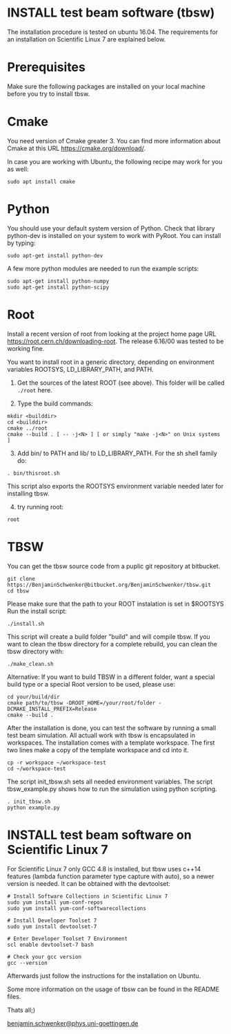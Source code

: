 
# INSTALL test beam software (tbsw) 

The installation procedure is tested on ubuntu 16.04. The requirements for an installation on Scientific Linux 7 are explained below.


# Prerequisites 

Make sure the following packages are installed on your local machine before you try to install tbsw. 

# Cmake 

You need version of Cmake greater 3. You can find more information about Cmake at this URL https://cmake.org/download/. 

In case you are working with Ubuntu, the following recipe may work for you as well: 

```
sudo apt install cmake
```

# Python 

You should use your default system version of Python. Check that library python-dev is installed on your system to work with PyRoot. You can install by typing: 

```
sudo apt-get install python-dev
```

A few more python modules are needed to run the example scripts: 

```
sudo apt-get install python-numpy
sudo apt-get install python-scipy
```

# Root 

Install a recent version of root from looking at the project home page URL https://root.cern.ch/downloading-root. The release 6.16/00 was tested to be working fine. 

You want to install root in a generic directory, depending on environment variables ROOTSYS, LD_LIBRARY_PATH, and PATH.

1) Get the sources of the latest ROOT (see above). This folder will be called `./root` here. 

2) Type the build commands:
```
mkdir <builddir>
cd <builddir>
cmake ../root
cmake --build . [ -- -j<N> ] [ or simply "make -j<N>" on Unix systems ] 
```

3) Add bin/ to PATH and lib/ to LD_LIBRARY_PATH. For the sh shell family do:
```
. bin/thisroot.sh
```

This script also exports the ROOTSYS environment variable needed later for installing tbsw. 

4) try running root:
```
root
```

# TBSW   
 
You can get the tbsw source code from a puplic git repository at bitbucket.

```
git clone https://BenjaminSchwenker@bitbucket.org/BenjaminSchwenker/tbsw.git
cd tbsw
```

Please make sure that the path to your ROOT instalation is set in $ROOTSYS
Run the install script:

```
./install.sh
```

This script will create a build folder "build" and will compile tbsw.
If you want to clean the tbsw directory for a complete rebuild, you can clean the tbsw directory with:

```
./make_clean.sh
```

Alternative:
If you want to build TBSW in a different folder, want a special build type or a special Root version to be used, please use:

```
cd your/build/dir
cmake path/to/tbsw -DROOT_HOME=/your/root/folder -DCMAKE_INSTALL_PREFIX=Release
cmake --build .
```

After the installation is done, you can test the software by running a small test beam simulation. All actuall work with tbsw is encapsulated in workspaces. The installation comes with a template workspace. The first two lines make a copy of the template workspace and cd into it. 

```
cp -r workspace ~/workspace-test
cd ~/workspace-test 
```

The script init_tbsw.sh sets all needed environment variables. The script tbsw_example.py shows how to run the simulation using python scripting. 

```
. init_tbsw.sh 
python example.py
```

# INSTALL test beam software on Scientific Linux 7

For Scientific Linux 7 only GCC 4.8 is installed, but tbsw uses c++14 features (lambda function parameter type capture with auto), so a newer version is needed. 
It can be obtained with the devtoolset:

```
# Install Software Collections in Scientific Linux 7
sudo yum install yum-conf-repos
sudo yum install yum-conf-softwarecollections

# Install Developer Toolset 7
sudo yum install devtoolset-7

# Enter Developer Toolset 7 Environment
scl enable devtoolset-7 bash

# Check your gcc version
gcc --version
```
Afterwards just follow the instructions for the installation on Ubuntu.


Some more information on the usage of tbsw can be found in the README files. 


Thats all;)	

benjamin.schwenker@phys.uni-goettingen.de


